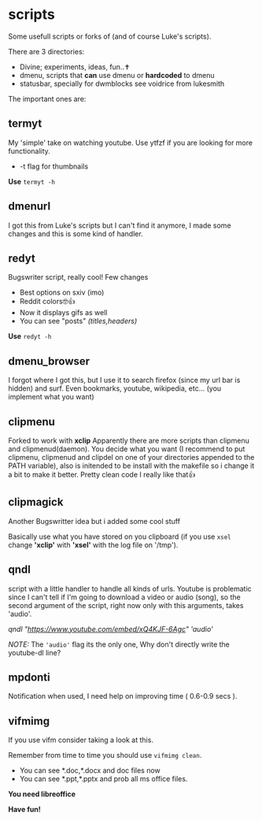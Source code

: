 # scripts
Some usefull scripts or forks of (and of course Luke's scripts).

There are 3 directories:
- Divine; experiments, ideas, fun..✝️
- dmenu, scripts that **can** use dmenu or **hardcoded** to dmenu
- statusbar, specially for dwmblocks see voidrice from lukesmith




The important ones are:

## termyt
My 'simple' take on watching youtube. Use ytfzf if you are looking for more functionality.
- -t flag for thumbnails

**Use** `termyt -h`

## dmenurl
I got this from Luke's scripts but I can't find it anymore, I made some changes and this is some kind of handler.

## redyt
Bugswriter script, really cool!
Few changes
- Best options on sxiv (imo)
- Reddit colors🤓👍
- Now it displays gifs as well
- You can see "posts" _(titles,headers)_

**Use** `redyt -h`

## dmenu_browser
I forgot where I got this, but I use it to search firefox (since my url bar is hidden) and surf.
Even bookmarks, youtube, wikipedia, etc... (you implement what you want)

## clipmenu
Forked to work with **xclip**
Apparently there are more scripts than clipmenu and clipmenud(daemon). You decide what you want (I recommend to put clipmenu, clipmenud and clipdel on one of your directories appended to the PATH variable), also is initended to be install with the makefile so i change it a bit to make it better. Pretty clean code I really like that👍

## clipmagick
Another Bugswritter idea but i added some cool stuff

Basically use what you have stored on you clipboard (if you use `xsel` change **'xclip'** with **'xsel'** with the log file on '/tmp').

## qndl
script with a little handler to handle all kinds of urls. Youtube is problematic since I can't tell if I'm going to download a video or audio (song), so the second argument of the script, right now only with this arguments, takes 'audio'.

_qndl "https://www.youtube.com/embed/xQ4KJF-6Agc" 'audio'_

_NOTE:_ The `'audio'` flag its the only one, Why don't directly write the youtube-dl line?

## mpdonti
Notification when used, I need help on improving time ( 0.6-0.9 secs ).

## vifmimg
If you use vifm consider taking a look at this.

Remember from time to time you should use `vifmimg clean`.

- You can see \*.doc,\*.docx and doc files now
- You can see \*.ppt,\*.pptx and prob all ms office files.


**You need libreoffice**



**Have fun!**
